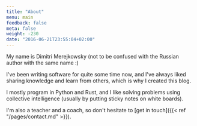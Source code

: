 ```yaml
---
title: "About"
menu: main
feedback: false
meta: false
weight: -230
date: "2016-06-21T23:55:04+02:00"
---
```


My name is Dimitri Merejkowsky (not to be confused with the Russian author with
the same name :)

I've been writing software for quite some time now, and I've always liked
sharing knowledge and learn from others, which is why I created this
blog.

I mostly program in Python and Rust, and I like solving problems using
collective intelligence (usually by putting sticky notes on white boards).

I'm also a teacher and a coach, so  don't hesitate to [get in touch]({{< ref "/pages/contact.md" >}}).
